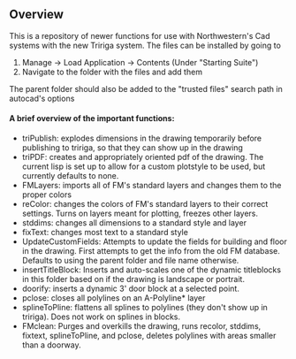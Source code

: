 ## Overview
This is a repository of newer functions for use with Northwestern's Cad systems with the new Tririga system. The files can be installed by going to 
   1. Manage -> Load Application -> Contents (Under "Starting Suite")
   2. Navigate to the folder with the files and add them

The parent folder should also be added to the "trusted files" search path in autocad's options

#### A brief overview of the important functions:
 * triPublish: explodes dimensions in the drawing temporarily before publishing to tririga, so that they can show up in the drawing
 * triPDF: creates and appropriately oriented pdf of the drawing.  The current lisp is set up to allow for a custom plotstyle to be used, but currently defaults to none.
 * FMLayers: imports all of FM's standard layers and changes them to the proper colors
 * reColor: changes the colors of FM's standard layers to their correct settings.  Turns on layers meant for plotting, freezes other layers.
 * stddims: changes all dimensions to a standard style and layer
 * fixText: changes most text to a standard style
 * UpdateCustomFields: Attempts to update the fields for building and floor in the drawing.  First attempts to get the info from the old FM database.  Defaults to using the parent folder and file name otherwise.
 * insertTitleBlock: Inserts and auto-scales one of the dynamic titleblocks in this folder based on if the drawing is landscape or portrait.
 * doorify: inserts a dynamic 3' door block at a selected point.
 * pclose: closes all polylines on an A-Polyline* layer
 * splineToPline: flattens all splines to polylines (they don't show up in tririga).  Does not work on splines in blocks.
 * FMclean: Purges and overkills the drawing, runs recolor, stddims, fixtext, splineToPline, and pclose, deletes polylines with areas smaller than a doorway.
